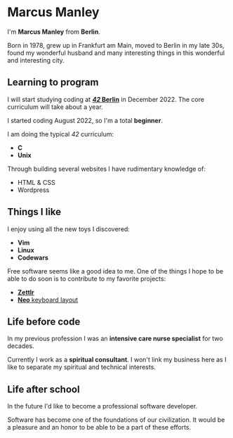 # Marcus Manley

I'm **Marcus Manley** from **Berlin**.

Born in 1978, grew up in Frankfurt am Main, moved to Berlin in my late 30s, found my wonderful husband and many interesting things in this wonderful and interesting city.

## Learning to program

I will start studying coding at [**_42_ Berlin**](https://42berlin.de) in December 2022. The core curriculum will take about a year.

I started coding August 2022, so I'm a total **beginner**.

I am doing the typical _42_ curriculum:

* **C**
* **Unix**

Through building several websites I have rudimentary knowledge of:

* HTML & CSS
* Wordpress

## Things I like

I enjoy using all the new toys I discovered:

* **Vim**
* **Linux**
* **Codewars**

Free software seems like a good idea to me. One of the things I hope to be able to do soon is to contribute to my favorite projects:

* [**Zettlr**](https://www.zettlr.com/)
* [**Neo** keyboard layout](https://neo-layout.org)

## Life before code

In my previous profession I was an **intensive care nurse specialist** for two decades.

Currently I work as a **spiritual consultant**. I won't link my business here as I like to separate my spiritual and technical interests.

## Life after school

In the future I'd like to become a professional software developer.

Software has become one of the foundations of our civilization. It would be a pleasure and an honor to be able to be a part of these efforts.
